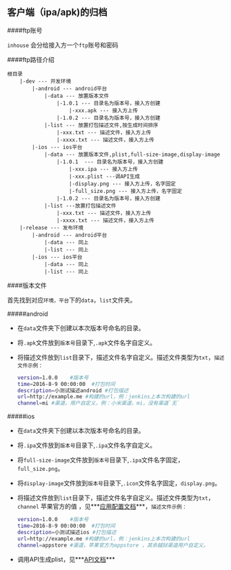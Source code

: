 ## 客户端（ipa/apk)的归档

####ftp账号

`inhouse` 会分给接入方一个`ftp`账号和密码

####ftp路径介绍

```
根目录 
    |-dev --- 开发环境
	    |-android --- android平台
		    |-data --- 放置版本文件
			    |-1.0.1 --- 目录名为版本号，接入方创建
			        |-xxx.apk --- 接入方上传
			    |-1.0.2 --- 目录名为版本号，接入方创建
		    |-list --- 放置打包描述文件,按生成时间排序
		        |-xxx.txt --- 描述文件，接入方上传
		        |-xxxx.txt --- 描述文件，接入方上传
	    |-ios --- ios平台
	        |-data --- 放置版本文件,plist,full-size-image,display-image
	            |-1.0.1  --- 目录名为版本号，接入方创建
	                |-xxx.ipa --- 接入方上传
	                |-xxx.plist ---调API生成
	                |-display.png --- 接入方上传，名字固定
	                |-full_size.png --- 接入方上传，名字固定
	            |-1.0.2 --- 目录名为版本号，接入方创建
	        |-list ---放置打包描述文件
	            |-xxx.txt --- 描述文件，接入方上传
		        |-xxxx.txt --- 描述文件，接入方上传
    |-release --- 发布环境
        |-android --- android平台
            |-data --- 同上
            |-list --- 同上
        |-ios --- ios平台
            |-data --- 同上
            |-list --- 同上   
```

####版本文件

首先找到对应`环境，平台`下的`data`，`list`文件夹。

#####android

- 在`data`文件夹下创建以本次版本号命名的目录。
- 将`.apk`文件放到`版本号`目录下,`.apk`文件名字自定义。
- 将描述文件放到`list`目录下，描述文件名字自定义。描述文件类型为`txt`，`描述文件示例：`

	```bash
	version=1.0.0    #版本号
	time=2016-8-9 00:00:00  #打包时间
	description=小测试描述android #打包描述
	url=http://example.me #构建的url，例：jenkins上本次构建的url
	channel=mi #渠道，用户自定义，例：小米渠道，mi，没有渠道`无`
	```

#####ios

- 在`data`文件夹下创建以本次版本号命名的目录。
- 将`.ipa`文件放到`版本号`目录下,`.ipa`文件名字自定义。
- 将`full-size-image`文件放到`版本号`目录下,`.ipa`文件名字固定，`full_size.png`。
- 将`display-image`文件放到`版本号`目录下,`.icon`文件名字固定，`display.png`。
- 将描述文件放到`list`目录下，描述文件名字自定义。描述文件类型为`txt`，`channel` 苹果官方的值 ，见***[应用配置文档](controllers/README.md#生成plist)***，`描述文件示例：`

	```bash
	version=1.0.0    #版本号
	time=2016-8-9 00:00:00  #打包时间
	description=小测试描述ios #打包描述
	url=http://example.me #构建的url，例：jenkins上本次构建的url
	channel=appstore #渠道，苹果官方为appstore ，其余越狱渠道用户自定义。
	```
	
- 调用API生成plist，见***[API文档](controllers/README.md#生成plist)***

